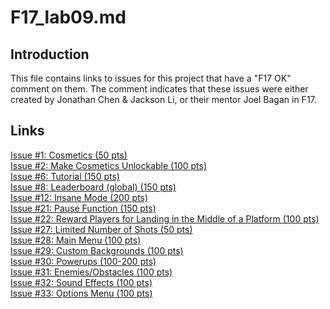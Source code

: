 # F17_lab09.md

## Introduction
This file contains links to issues for this project that have a "F17 OK" comment on them. 
The comment indicates that these issues were either created by Jonathan Chen & Jackson Li, or their mentor Joel Bagan in F17.

## Links
[Issue #1: Cosmetics (50 pts)](https://github.com/UCSB-CS56-Projects/cs56-android-games-slingy-ball/issues/1)  
[Issue #2: Make Cosmetics Unlockable (100 pts)](https://github.com/UCSB-CS56-Projects/cs56-android-games-slingy-ball/issues/2)  
[Issue #6: Tutorial (150 pts)](https://github.com/UCSB-CS56-Projects/cs56-android-games-slingy-ball/issues/6)  
[Issue #8: Leaderboard (global) (150 pts)](https://github.com/UCSB-CS56-Projects/cs56-android-games-slingy-ball/issues/8)  
[Issue #12: Insane Mode (200 pts)](https://github.com/UCSB-CS56-Projects/cs56-android-games-slingy-ball/issues/12)  
[Issue #21: Pause Function (150 pts)](https://github.com/UCSB-CS56-Projects/cs56-android-games-slingy-ball/issues/21)  
[Issue #22: Reward Players for Landing in the Middle of a Platform (100 pts)](https://github.com/UCSB-CS56-Projects/cs56-android-games-slingy-ball/issues/22)  
[Issue #27: Limited Number of Shots (50 pts)](https://github.com/UCSB-CS56-Projects/cs56-android-games-slingy-ball/issues/27)  
[Issue #28: Main Menu (100 pts)](https://github.com/UCSB-CS56-Projects/cs56-android-games-slingy-ball/issues/28)  
[Issue #29: Custom Backgrounds (100 pts)](https://github.com/UCSB-CS56-Projects/cs56-android-games-slingy-ball/issues/29)  
[Issue #30: Powerups (100-200 pts)](https://github.com/UCSB-CS56-Projects/cs56-android-games-slingy-ball/issues/30)  
[Issue #31: Enemies/Obstacles (100 pts)](https://github.com/UCSB-CS56-Projects/cs56-android-games-slingy-ball/issues/31)  
[Issue #32: Sound Effects (100 pts)](https://github.com/UCSB-CS56-Projects/cs56-android-games-slingy-ball/issues/32)  
[Issue #33: Options Menu (100 pts)](https://github.com/UCSB-CS56-Projects/cs56-android-games-slingy-ball/issues/33)  
